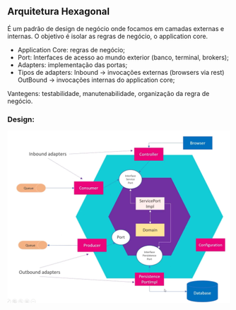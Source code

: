 ## Arquitetura Hexagonal

É um padrão de design de negócio onde focamos em camadas externas e internas. O objetivo é isolar as regras de negócio, o application core.
- Application Core: regras de negócio;
- Port: Interfaces de acesso ao mundo exterior (banco, terminal, brokers);
- Adapters: implementação das portas;
- Tipos de adapters: Inbound -> invocações externas (browsers via rest) OutBound -> invocações internas do application core;

Vantegens: testabilidade, manutenabilidade, organização da regra de negócio.
### Design:
![img_1.png](img_1.png)

